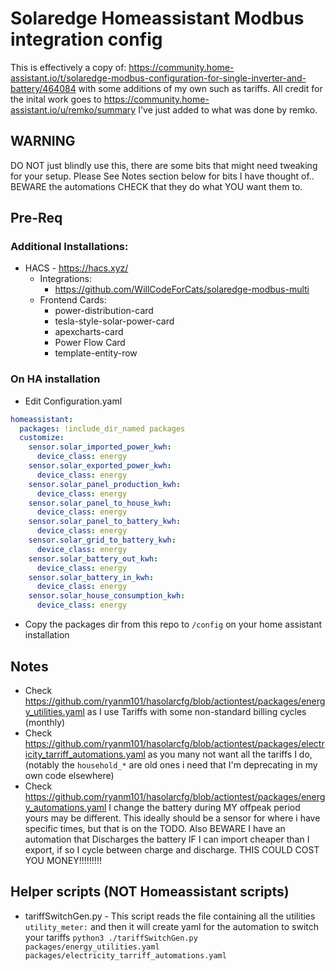 # Solaredge Homeassistant Modbus integration config

This is effectively a copy of: https://community.home-assistant.io/t/solaredge-modbus-configuration-for-single-inverter-and-battery/464084 with some additions of my own such as tariffs. All credit for the inital work goes to https://community.home-assistant.io/u/remko/summary I've just added to what was done by remko. 

## WARNING

DO NOT just blindly use this, there are some bits that might need tweaking for your setup. Please See Notes section below for bits I have thought of.. BEWARE the automations CHECK that they do what YOU want them to.

## Pre-Req

### Additional Installations:
* HACS - https://hacs.xyz/
  * Integrations:
    * https://github.com/WillCodeForCats/solaredge-modbus-multi
  * Frontend Cards:
    * power-distribution-card
    * tesla-style-solar-power-card
    * apexcharts-card
    * Power Flow Card
    * template-entity-row

### On HA installation
* Edit Configuration.yaml
```yaml
homeassistant:
  packages: !include_dir_named packages
  customize:
    sensor.solar_imported_power_kwh:
      device_class: energy
    sensor.solar_exported_power_kwh:
      device_class: energy
    sensor.solar_panel_production_kwh:
      device_class: energy
    sensor.solar_panel_to_house_kwh:
      device_class: energy
    sensor.solar_panel_to_battery_kwh:
      device_class: energy
    sensor.solar_grid_to_battery_kwh:
      device_class: energy
    sensor.solar_battery_out_kwh:
      device_class: energy
    sensor.solar_battery_in_kwh:
      device_class: energy
    sensor.solar_house_consumption_kwh:
      device_class: energy
```

* Copy the packages dir from this repo to `/config` on your home assistant installation


## Notes

* Check https://github.com/ryanm101/hasolarcfg/blob/actiontest/packages/energy_utilities.yaml as I use Tariffs with some non-standard billing cycles (monthly)
* Check https://github.com/ryanm101/hasolarcfg/blob/actiontest/packages/electricity_tarriff_automations.yaml as you many not want all the tariffs I do, (notably the `household_*` are old ones i need that I'm deprecating in my own code elsewhere)
* Check https://github.com/ryanm101/hasolarcfg/blob/actiontest/packages/energy_automations.yaml I change the battery during MY offpeak period yours may be different. This ideally should be a sensor for where i have specific times, but that is on the TODO. Also BEWARE I have an automation that Discharges the battery IF I can import cheaper than I export, if so I cycle between charge and discharge. THIS COULD COST YOU MONEY!!!!!!!!!


## Helper scripts (NOT Homeassistant scripts)

* tariffSwitchGen.py - This script reads the file containing all the utilities `utility_meter:` and then it will create yaml for the automation to switch your tariffs
`python3 ./tariffSwitchGen.py packages/energy_utilities.yaml packages/electricity_tarriff_automations.yaml`
